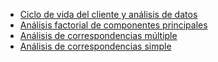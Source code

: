 


* [Ciclo de vida del cliente y análisis de datos]()
* [Análisis factorial de componentes principales]()
* [Análisis de correspondencias múltiple]()
* [Análisis de correspondencias simple]()

